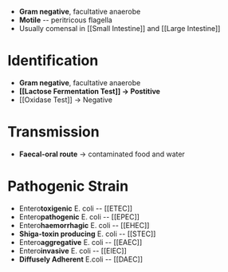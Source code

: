- **Gram negative**, facultative anaerobe
- **Motile** -- peritricous flagella
- Usually comensal in [[Small Intestine]] and [[Large Intestine]]

# Identification
- **Gram negative**, facultative anaerobe
- **[[Lactose Fermentation Test]] -> Postitive** 
- [[Oxidase Test]] -> Negative

# Transmission
- **Faecal-oral route** -> contaminated food and water

# Pathogenic Strain
- Entero**toxigenic** E. coli -- [[ETEC]]
- Entero**pathogenic** E. coli -- [[EPEC]]
- Entero**haemorrhagic** E. coli -- [[EHEC]]
- **Shiga-toxin producing** E. coli -- [[STEC]]
- Entero**aggregative** E. coli -- [[EAEC]]
- Entero**invasive** E. coli -- [[EIEC]]
- **Diffusely Adherent** E.coli -- [[DAEC]]